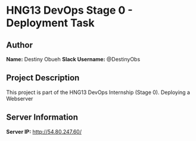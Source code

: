 # HNG13 DevOps Stage 0 - Deployment Task

## Author
**Name:** Destiny Obueh 
**Slack Username:** @DestinyObs

## Project Description
This project is part of the HNG13 DevOps Internship (Stage 0).
Deploying a Webserver

## Server Information
**Server IP:** http://54.80.247.60/
